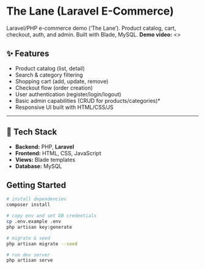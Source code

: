 # The Lane (Laravel E-Commerce)

Laravel/PHP e-commerce demo (‘The Lane’). Product catalog, cart, checkout, auth, and admin. Built with Blade, MySQL.
**Demo video:** <>

## ✨ Features
- Product catalog (list, detail)
- Search & category filtering
- Shopping cart (add, update, remove)
- Checkout flow (order creation)
- User authentication (register/login/logout)
- Basic admin capabilities (CRUD for products/categories)*
- Responsive UI built with HTML/CSS/JS

---

## 🧰 Tech Stack
- **Backend:** PHP, **Laravel**
- **Frontend:** HTML, CSS, JavaScript 
- **Views:** Blade templates
- **Database:** MySQL

## Getting Started
```bash
# install dependencies
composer install

# copy env and set DB credentials
cp .env.example .env
php artisan key:generate

# migrate & seed
php artisan migrate --seed

# run dev server
php artisan serve
